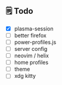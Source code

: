 ## 🗒 Todo
- [x] plasma-session
- [ ] better firefox
- [ ] power-profiles.js
- [ ] server config
- [ ] neovim / helix
- [ ] home profiles
- [ ] theme
- [ ] xdg kitty
